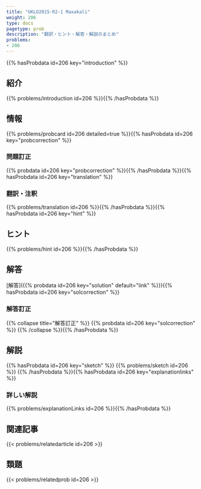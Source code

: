 ```yaml
---
title: "UKLO2015-R2-1 Maxakali"
weight: 206
type: docs
pagetype: prob
description: "翻訳・ヒント・解答・解説のまとめ"
problems: 
- 206
---
```


{{% hasProbdata id=206 key="introduction" %}}

## 紹介

{{% problems/introduction id=206 %}}{{% /hasProbdata %}}

## 情報

{{% problems/probcard id=206 detailed=true %}}{{% hasProbdata id=206 key="probcorrection" %}}

### 問題訂正

{{% probdata id=206 key="probcorrection" %}}{{% /hasProbdata %}}{{% hasProbdata id=206 key="translation" %}}

### 翻訳・注釈

{{% problems/translation id=206 %}}{{% /hasProbdata %}}{{% hasProbdata id=206 key="hint" %}}

## ヒント

{{% problems/hint id=206 %}}{{% /hasProbdata %}}

## 解答

[解答]({{% probdata id=206 key="solution" default="link" %}}){{% hasProbdata id=206 key="solcorrection" %}}

### 解答訂正

{{% collapse title="解答訂正" %}}
{{% probdata id=206 key="solcorrection" %}}
{{% /collapse %}}{{% /hasProbdata %}}

## 解説

{{% hasProbdata id=206 key="sketch" %}}
{{% problems/sketch id=206 %}}
{{% /hasProbdata %}}{{% hasProbdata id=206 key="explanationlinks" %}}

### 詳しい解説

{{% problems/explanationLinks id=206 %}}{{% /hasProbdata %}}

## 関連記事

{{< problems/relatedarticle id=206 >}}

## 類題

{{< problems/relatedprob id=206 >}}
